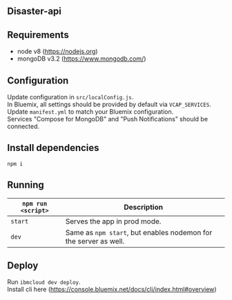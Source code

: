 ## Disaster-api
 

## Requirements
* node v8 (https://nodejs.org)
* mongoDB v3.2 (https://www.mongodb.com/)

## Configuration

Update configuration in `src/localConfig.js`.  
In Bluemix, all settings should be provided by default via `VCAP_SERVICES`.  
Update `manifest.yml` to match your Bluemix configuration.  
Services "Compose for MongoDB" and "Push Notifications" should be connected.


## Install dependencies
`npm i`

## Running

|`npm run <script>`|Description|
|------------------|-----------|
|`start`|Serves the app in prod mode.|
|`dev`|Same as `npm start`, but enables nodemon for the server as well.|


## Deploy

Run `ibmcloud dev deploy`.  
Install cli here (https://console.bluemix.net/docs/cli/index.html#overview)